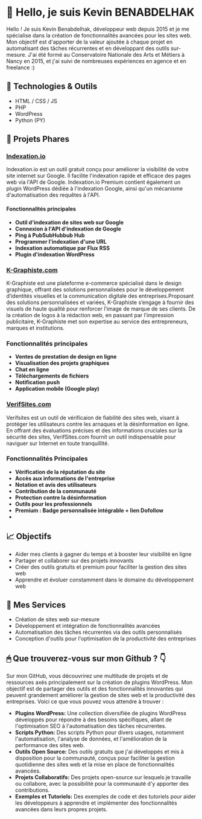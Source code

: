 # 👋 Hello, je suis Kevin BENABDELHAK
Hello ! Je suis Kevin Benabdelhak, développeur web depuis 2015 et je me spécialise dans la création de fonctionnalités avancées pour les sites web. Mon objectif est d'apporter de la valeur ajoutée à chaque projet en automatisant des tâches récurrentes et en développant des outils sur-mesure. J'ai été formé au Conservatoire Nationale des Arts et Métiers à Nancy en 2015, et j'ai suivi de nombreuses expériences en agence et en freelance :) 

## 🔧 Technologies & Outils
- HTML / CSS / JS
- PHP
- WordPress 
- Python (PY)

## 🚀 Projets Phares

### [Indexation.io](https://indexation.io)
Indexation.io est un outil gratuit conçu pour améliorer la visibilité de votre site internet sur Google. Il facilite l'indexation rapide et efficace des pages web via l'API de Google.
Indexation.io Premium contient également un plugin WordPress dédiée à l'indexation Google, ainsi qu'un mécanisme d'automatisation des requêtes à l'API.

#### Fonctionnalités principales
- **Outil d'indexation de sites web sur Google**
- **Connexion à l'API d'indexation de Google**
- **Ping à PubSubHubbub Hub**
- **Programmer l'indexation d'une URL**
- **Indexation automatique par Flux RSS**
- **Plugin d'indexation WordPress**


### [K-Graphiste.com](https://k-graphiste.com)
K-Graphiste est une plateforme e-commerce spécialisé dans le design graphique, offrant des solutions personnalisées pour le développement d’identités visuelles et la communication digitale des entreprises.Proposant des solutions personnalisées et variées, K-Graphiste s’engage à fournir des visuels de haute qualité pour renforcer l’image de marque de ses clients. De la création de logos à la rédaction web, en passant par l’impression publicitaire, K-Graphiste met son expertise au service des entrepreneurs, marques et institutions.

### Fonctionnalités principales
- **Ventes de prestation de design en ligne**
- **Visualisation des projets graphiques**
- **Chat en ligne**
- **Téléchargements de fichiers**
- **Notification push**
- **Application mobile (Google play)**

### [VerifSites.com](https://verifsites.com)
Verifsites est un outil de vérificaion de fiabilité des sites web, visant à protéger les utilisateurs contre les arnaques et la désinformation en ligne. En offrant des évaluations précises et des informations cruciales sur la sécurité des sites, VerifSites.com fournit un outil indispensable pour naviguer sur Internet en toute tranquillité.

### Fonctionnalités Principales
- **Vérification de la réputation du site**
- **Accès aux informations de l'entreprise**
- **Notation et avis des utilisateurs**
- **Contribution de la communauté**
- **Protection contre la désinformation**
- **Outils pour les professionnels**
- **Premium : Badge personnalisée intégrable + lien Dofollow**
- 
## 📈 Objectifs
- Aider mes clients à gagner du temps et à booster leur visibilité en ligne
- Partager et collaborer sur des projets innovants
- Créer des outils gratuits et premium pour faciliter la gestion des sites web
- Apprendre et évoluer constamment dans le domaine du développement web


## 💼 Mes Services
- Création de sites web sur-mesure
- Développement et intégration de fonctionnalités avancées
- Automatisation des tâches récurrentes via des outils personnalisés
- Conception d'outils pour l'optimisation de la productivité des entreprises


## 🖱 Que trouverez-vous sur mon Github ? 👇
Sur mon GitHub, vous découvrirez une multitude de projets et de ressources axés principalement sur la création de plugins WordPress. Mon objectif est de partager des outils et des fonctionnalités innovantes qui peuvent grandement améliorer la gestion de sites web et la productivité des entreprises. Voici ce que vous pouvez vous attendre à trouver :

- **Plugins WordPress:** Une collection diversifiée de plugins WordPress développés pour répondre à des besoins spécifiques, allant de l'optimisation SEO à l'automatisation des tâches récurrentes.
- **Scripts Python:** Des scripts Python pour divers usages, notamment l'automatisation, l'analyse de données, et l'amélioration de la performance des sites web.
- **Outils Open Source:** Des outils gratuits que j'ai développés et mis à disposition pour la communauté, conçus pour faciliter la gestion quotidienne des sites web et la mise en place de fonctionnalités avancées.
- **Projets Collaboratifs:** Des projets open-source sur lesquels je travaille ou collabore, avec la possibilité pour la communauté d'y apporter des contributions.
- **Exemples et Tutoriels:** Des exemples de code et des tutoriels pour aider les développeurs à apprendre et implémenter des fonctionnalités avancées dans leurs propres projets.
